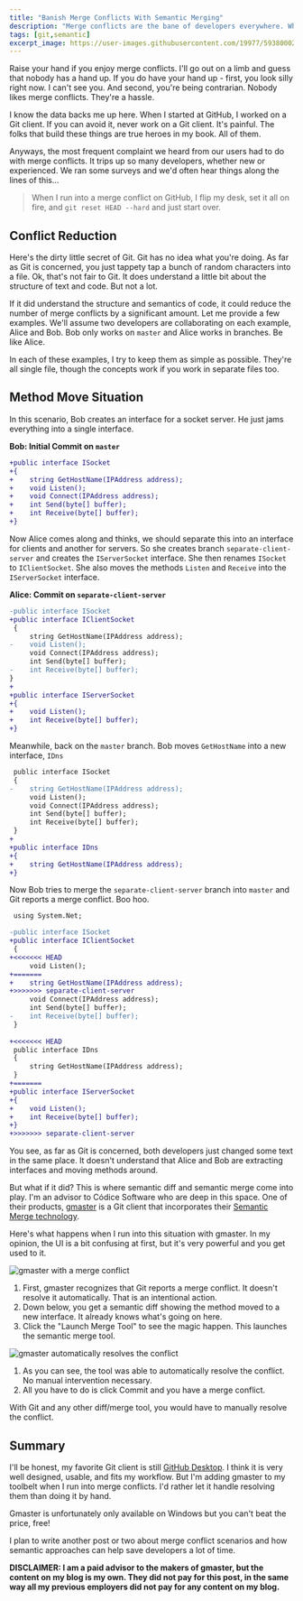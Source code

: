 ```yaml
---
title: "Banish Merge Conflicts With Semantic Merging"
description: "Merge conflicts are the bane of developers everywhere. What if we could use semantic understanding of code to reduce the time we spend resolving them."
tags: [git,semantic]
excerpt_image: https://user-images.githubusercontent.com/19977/59380002-f7eae080-8d0c-11e9-8b1d-b4ff5e764b8b.PNG
---
```


Raise your hand if you enjoy merge conflicts. I'll go out on a limb and guess that nobody has a hand up. If you do have your hand up - first, you look silly right now. I can't see you. And second, you're being contrarian. Nobody likes merge conflicts. They're a hassle.

I know the data backs me up here. When I started at GitHub, I worked on a Git client. If you can avoid it, never work on a Git client. It's painful. The folks that build these things are true heroes in my book. All of them.

Anyways, the most frequent complaint we heard from our users had to do with merge conflicts. It trips up so many developers, whether new or experienced. We ran some surveys and we'd often hear things along the lines of this...

> When I run into a merge conflict on GitHub, I flip my desk, set it all on fire, and `git reset HEAD --hard` and just start over.

## Conflict Reduction

Here's the dirty little secret of Git. Git has no idea what you're doing. As far as Git is concerned, you just tappety tap a bunch of random characters into a file. Ok, that's not fair to Git. It does understand a little bit about the structure of text and code. But not a lot.

If it did understand the structure and semantics of code, it could reduce the number of merge conflicts by a significant amount. Let me provide a few examples. We'll assume two developers are collaborating on each example, Alice and Bob. Bob only works on `master` and Alice works in branches. Be like Alice.

In each of these examples, I try to keep them as simple as possible. They're all single file, though the concepts work if you work in separate files too. 

## Method Move Situation

In this scenario, Bob creates an interface for a socket server. He just jams everything into a single interface.

__Bob: Initial Commit on `master`__

```diff
+public interface ISocket
+{
+    string GetHostName(IPAddress address);
+    void Listen();
+    void Connect(IPAddress address);
+    int Send(byte[] buffer);
+    int Receive(byte[] buffer);
+}
```

Now Alice comes along and thinks, we should separate this into an interface for clients and another for servers. So she creates branch `separate-client-server` and creates the `IServerSocket` interface. She then renames `ISocket` to `IClientSocket`. She also moves the methods `Listen` and `Receive` into the `IServerSocket` interface.

__Alice: Commit on `separate-client-server`__

```diff
-public interface ISocket
+public interface IClientSocket
 {
     string GetHostName(IPAddress address);
-    void Listen();
     void Connect(IPAddress address);
     int Send(byte[] buffer);
-    int Receive(byte[] buffer);
}
+
+public interface IServerSocket
+{
+    void Listen();
+    int Receive(byte[] buffer);
+}
```

Meanwhile, back on the `master` branch. Bob moves `GetHostName` into a new interface, `IDns`

```diff
 public interface ISocket
 {
-    string GetHostName(IPAddress address);
     void Listen();
     void Connect(IPAddress address);
     int Send(byte[] buffer);
     int Receive(byte[] buffer);
 }
+
+public interface IDns
+{
+    string GetHostName(IPAddress address);
+}
```

Now Bob tries to merge the `separate-client-server` branch into `master` and Git reports a merge conflict. Boo hoo.

```diff
 using System.Net;

-public interface ISocket
+public interface IClientSocket
 {
+<<<<<<< HEAD
     void Listen();
+=======
+    string GetHostName(IPAddress address);
+>>>>>>> separate-client-server
     void Connect(IPAddress address);
     int Send(byte[] buffer);
-    int Receive(byte[] buffer);
 }
 
+<<<<<<< HEAD
 public interface IDns
 {
     string GetHostName(IPAddress address);
 }
+=======
+public interface IServerSocket
+{
+    void Listen();
+    int Receive(byte[] buffer);
+}
+>>>>>>> separate-client-server
```

You see, as far as Git is concerned, both developers just changed some text in the same place. It doesn't understand that Alice and Bob are extracting interfaces and moving methods around.

But what if it did? This is where semantic diff and semantic merge come into play. I'm an advisor to Códice Software who are deep in this space. One of their products, [gmaster](https://gmaster.io/) is a Git client that incorporates their [Semantic Merge technology](https://semanticmerge.com/).

Here's what happens when I run into this situation with gmaster. In my opinion, the UI is a bit confusing at first, but it's very powerful and you get used to it.

![gmaster with a merge conflict](https://user-images.githubusercontent.com/19977/59379528-b4dc3d80-8d0b-11e9-886f-db6926a582fe.PNG)

1. First, gmaster recognizes that Git reports a merge conflict. It doesn't resolve it automatically. That is an intentional action.
2. Down below, you get a semantic diff showing the method moved to a new interface. It already knows what's going on here.
3. Click the "Launch Merge Tool" to see the magic happen. This launches the semantic merge tool.

![gmaster automatically resolves the conflict](https://user-images.githubusercontent.com/19977/59380002-f7eae080-8d0c-11e9-8b1d-b4ff5e764b8b.PNG)

1. As you can see, the tool was able to automatically resolve the conflict. No manual intervention necessary.
2. All you have to do is click Commit and you have a merge conflict.

With Git and any other diff/merge tool, you would have to manually resolve the conflict.

## Summary

I'll be honest, my favorite Git client is still [GitHub Desktop](https://desktop.github.com/). I think it is very well designed, usable, and fits my workflow. But I'm adding gmaster to my toolbelt when I run into merge conflicts. I'd rather let it handle resolving them than doing it by hand.

Gmaster is unfortunately only available on Windows but you can't beat the price, free!

I plan to write another post or two about merge conflict scenarios and how semantic approaches can help save developers a lot of time.

__DISCLAIMER: I am a paid advisor to the makers of gmaster, but the content on my blog is my own. They did not pay for this post, in the same way all my previous employers did not pay for any content on my blog.__